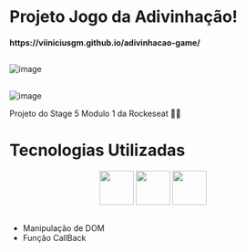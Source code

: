 <h1> Projeto Jogo da Adivinhação! 
  <h4>https://viiniciusgm.github.io/adivinhacao-game/
  
##

![image](https://user-images.githubusercontent.com/92201792/180576504-080a1d5e-19d6-4e2d-9a09-0ef91d834d5e.png)
##

![image](https://user-images.githubusercontent.com/92201792/180576552-ae75d4d0-0ae2-48e0-a2cb-e326e1160053.png)


Projeto do Stage 5 Modulo 1 da Rockeseat 💜🚀

##
<h1>
  Tecnologias Utilizadas
</h1>

<div align="center">
    <img height="60em" widght="60em" src="https://img.shields.io/badge/HTML5-E34F26?style=for-the-badge&logo=html5&logoColor=white">
    <img height="60em" widght="60em" src="https://img.shields.io/badge/JavaScript-F7DF1E?style=for-the-badge&logo=javascript&logoColor=black">
    <img height="60em" widght="60em" src="https://img.shields.io/badge/CSS3-1572B6?style=for-the-badge&logo=css3&logoColor=white">
    
</div>

##
<ul>
  <li>Manipulação de DOM
  <li>Função CallBack
<ul>
